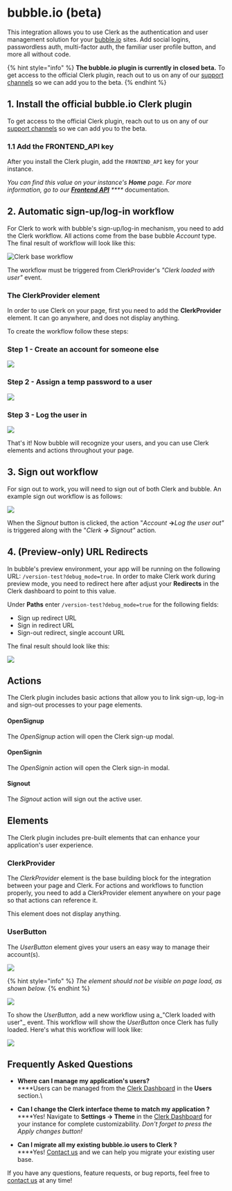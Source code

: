 # bubble.io (beta)

This integration allows you to use Clerk as the authentication and user management solution for your [bubble.io](https://bubble.io) sites. Add social logins, passwordless auth, multi-factor auth, the familiar user profile button, and more all without code.

{% hint style="info" %}
**The bubble.io plugin is currently in closed beta.** To get access to the official Clerk plugin, reach out to us on any of our [support channels](https://clerk.dev/support) so we can add you to the beta.
{% endhint %}

## 1. Install the official bubble.io Clerk plugin

To get access to the official Clerk plugin, reach out to us on any of our [support channels](https://clerk.dev/support) so we can add you to the beta.

### 1.1 Add the FRONTEND\_API key

After you install the Clerk plugin, add the `FRONTEND_API` key for your instance.&#x20;

_You can find this value on your instance's **Home** page. For more information, go to our_ [_**Frontend API**_](../reference/frontend-api-reference/) _****_ documentation.

## 2. Automatic sign-up/log-in workflow

For Clerk to work with bubble's sign-up/log-in mechanism, you need to add the Clerk workflow. All actions come from the base bubble _Account_ type. The final result of workflow will look like this:&#x20;

![Clerk base workflow](<../.gitbook/assets/Screenshot 2021-07-27 at 9.34.33 AM.png>)

The workflow must be triggered from ClerkProvider's _"Clerk loaded with user"_ event.

### The ClerkProvider element

In order to use Clerk on your page, first you need to add the **ClerkProvider** element.  It can go anywhere, and does not display anything.

To create the workflow follow these steps:

### Step 1 - Create an account for someone else

![](../.gitbook/assets/bubble.io\_page\_type=custom\&name=Header\&id=peter-clerk-test-app\&test\_plugin=1626444962690x347764556487458800\_current\&tab=tabs-2.png)

### Step 2 - Assign a temp password to a user

![](<../.gitbook/assets/bubble.io\_page\_type=custom\&name=Header\&id=peter-clerk-test-app\&test\_plugin=1626444962690x347764556487458800\_current\&tab=tabs-2 (1).png>)

### Step 3 - Log the user in

![](<../.gitbook/assets/bubble.io\_page\_type=custom\&name=Header\&id=peter-clerk-test-app\&test\_plugin=1626444962690x347764556487458800\_current\&tab=tabs-2 (2).png>)

That's it! Now bubble will recognize your users, and you can use Clerk elements and actions throughout your page.

## 3. Sign out workflow

For sign out to work, you will need to sign out of both Clerk and bubble.  An example sign out workflow is as follows:

![](<../.gitbook/assets/Screenshot 2021-07-27 at 11.37.25 AM.png>)

When the _Signout_ button is clicked, the action "_Account_ **→**_Log the user out"_ is triggered along with the "_Clerk **→** Signout"_ action.

## 4. (Preview-only) URL Redirects

In bubble's preview environment, your app will be running on the following URL: `/version-test?debug_mode=true`. In order to make Clerk work during preview mode, you need to redirect here after adjust your **Redirects** in the Clerk dashboard to point to this value.&#x20;



Under **Paths** enter `/version-test?debug_mode=true` for the following fields:

* Sign up redirect URL
* Sign in redirect URL
* Sign-out redirect, single account URL

The final result should look like this:

![](../.gitbook/assets/screely-1639508959537.png)

## Actions

The Clerk plugin includes basic actions that allow you to link sign-up, log-in and sign-out processes to your page elements.

#### OpenSignup

The _OpenSignup_ action will open the Clerk sign-up modal.

#### OpenSignin

The _OpenSignin_ action will open the Clerk sign-in modal.

#### Signout

The _Signout_ action will sign out the active user.

## Elements

The Clerk plugin includes pre-built elements that can enhance your application's user experience.

### ClerkProvider

The _ClerkProvider_ element is the base building block for the integration between your page and Clerk. For actions and workflows to function properly, you need to add a ClerkProvider element anywhere on your page so that actions can reference it.

This element does not display anything.

### UserButton

The _UserButton_ element gives your users an easy way to manage their account(s).

![](<../.gitbook/assets/image (2) (1).png>)

{% hint style="info" %}
_The element should not be visible on page load, as shown below._
{% endhint %}

![](../.gitbook/assets/bubble.io\_page\_type=custom\&name=Header\&id=peter-clerk-test-app\&test\_plugin=1626444962690x347764556487458800\_current\&tab=tabs-1.png)

To show the _UserButton_, add a new workflow using a_"Clerk loaded with user"_ event. This workflow will show the _UserButton_ once Clerk has fully loaded. Here's what this workflow will look like:

![](<../.gitbook/assets/image (1).png>)

## Frequently Asked Questions

* **Where can I manage my application's users?**\
  ****Users can be managed from the [Clerk Dashboard](https://dashboard.clerk.dev) in the **Users** section.\

* **Can I change the Clerk interface theme to match my application ?**\
  ****Yes! Navigate to **Settings → Theme** in the [Clerk Dashboard](https://dashboard.clerk.dev) for your instance for complete customizability.  _Don't forget to press the Apply changes button!_
* **Can I migrate all my existing bubble.io users to Clerk ?**\
  ****Yes! [Contact us](https://clerk.dev/support) and we can help you migrate your existing user base.

If you have any questions, feature requests, or bug reports, feel free to [contact us](https://clerk.dev/support) at any time!
